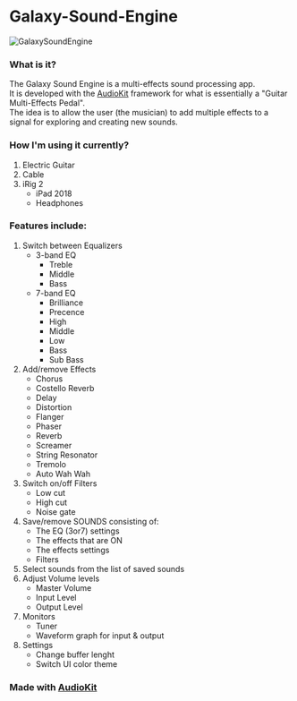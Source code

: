 # Galaxy-Sound-Engine

![GalaxySoundEngine](https://github.com/juhani-vainio/Galaxy-Sound-Engine/blob/master/SoundEngine/Assets.xcassets/AppIcon.appiconset/Icon-App-83.5x83.5%402x.png)

### What is it?
The Galaxy Sound Engine is a multi-effects sound processing app.</br>
It is developed with the [AudioKit](https://audiokit.io/) framework for what is essentially a "Guitar Multi-Effects Pedal".</br>
The idea is to allow the user (the musician) to add multiple effects to a signal for exploring and creating new sounds.</br>

### How I'm using it currently?
<ol>
<li>Electric Guitar</li>
<li>Cable</li>
<li>iRig 2
  <ul>
<li>iPad 2018</li>
<li>Headphones</li>
  </ul>
  </li>
</ol>

### Features include:
<ol>
<li>Switch between Equalizers 
  <ul>
<li>3-band EQ
    <ul>
      <li>Treble</li>
      <li>Middle</li>
      <li>Bass</li>
  </ul>
    </li>
<li>7-band EQ
    <ul>
      <li>Brilliance</li>
      <li>Precence</li>
      <li>High</li>
      <li>Middle</li>
      <li>Low</li>
      <li>Bass</li>
      <li>Sub Bass</li>
  </ul>
    </li>
  </ul>
  </li>
<li>Add/remove Effects
  <ul>
<li>Chorus</li>
<li>Costello Reverb</li>
<li>Delay</li>
<li>Distortion</li>
<li>Flanger</li>
<li>Phaser</li>
<li>Reverb</li>
<li>Screamer</li>
<li>String Resonator</li>
<li>Tremolo</li>
<li>Auto Wah Wah</li>
</ul>
  </li>
<li>Switch on/off Filters
  <ul>
  <li>Low cut</li>
   <li>High cut</li>
    <li>Noise gate</li>
  </ul>
  </li>
<li>Save/remove SOUNDS consisting of:
  <ul>
  <li>The EQ (3or7) settings</li>
   <li>The effects that are ON</li>
    <li>The effects settings</li>
    <li>Filters</li>
  </ul>
  </li>
<li>Select sounds from the list of saved sounds</li>
<li>Adjust Volume levels
  <ul>
  <li>Master Volume</li>
   <li>Input Level</li>
    <li>Output Level</li>
  </ul>
  </li>
<li>Monitors
  <ul>
    <li>Tuner</li>
    <li>Waveform graph for input & output</li>
  </ul>
  </li>
  <li>Settings
  <ul>
    <li>Change buffer lenght</li>
    <li>Switch UI color theme</li>
  </ul>
  </li>
</ol>

### Made with [AudioKit](https://audiokit.io/)



